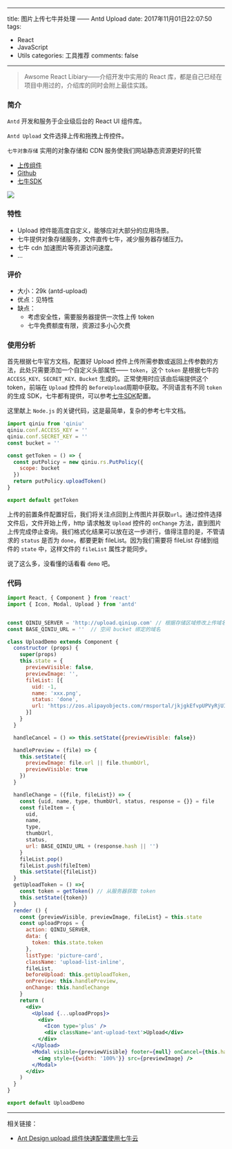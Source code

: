 
---
title: 图片上传七牛并处理 ——  Antd Upload
date: 2017年11月01日22:07:50
tags:
  - React
  - JavaScript
  - Utils
categories: 工具推荐
comments: false
---

> Awsome React Libiary——介绍开发中实用的 React 库，都是自己已经在项目中用过的，介绍库的同时会附上最佳实践。

### 简介
`Antd` 开发和服务于企业级后台的 React UI 组件库。

`Antd Upload` 文件选择上传和拖拽上传控件。

`七牛对象存储` 实用的对象存储和 CDN 服务使我们网站静态资源更好的托管

+ [上传组件](https://ant.design/components/upload-cn/)
+ [Github](https://github.com/ant-design/ant-design)
+ [七牛SDK](https://developer.qiniu.com/sdk#official-sdk)

![](http://netdisk.qn.outxu.cn/17-11-2/44118404.jpg)

### 特性

+ Upload 控件能高度自定义，能够应对大部分的应用场景。
+ 七牛提供对象存储服务，文件直传七牛，减少服务器存储压力。
+ 七牛 cdn 加速图片等资源访问速度。
+ ...

### 评价
+ 大小：29k (antd-upload)
+ 优点：见特性
+ 缺点：
	+ 考虑安全性，需要服务器提供一次性上传 token
	+ 七牛免费额度有限，资源过多小心欠费

### 使用分析

首先根据七牛官方文档，配置好 Upload 控件上传所需参数或返回上传参数的方法，此处只需要添加一个自定义头部属性—— `token`，这个 `token` 是根据七牛的 `ACCESS_KEY、SECRET_KEY、Bucket` 生成的。正常使用时应该由后端提供这个 token，前端在 `Upload` 控件的 `BeforeUpload`周期中获取。不同语言有不同 `token` 的生成 SDK，七牛都有提供，可以参考[七牛SDK](https://developer.qiniu.com/sdk#official-sdk)配置。

这里献上 `Node.js` 的关键代码，这是最简单，复杂的参考七牛文档。

```javascript
import qiniu from 'qiniu'
qiniu.conf.ACCESS_KEY = ''
qiniu.conf.SECRET_KEY = ''
const bucket = ''

const getToken = () => {
  const putPolicy = new qiniu.rs.PutPolicy({
    scope: bucket
  })
  return putPolicy.uploadToken()
}

export default getToken
```

上传的前置条件配置好后，我们将关注点回到上传图片并获取`url`。通过控件选择文件后，文件开始上传，http 请求触发 `Upload` 控件的 `onChange` 方法，直到图片上传完成停止查询。我们格式化结果可以放在这一步进行，值得注意的是，不管请求的 `status` 是否为 `done`，都要更新 fileList。因为我们需要将 fileList 存储到组件的 `state` 中，这样文件的 `fileList` 属性才能同步。

说了这么多，没看懂的话看看 `demo` 吧。

### 代码

```jsx
import React, { Component } from 'react'
import { Icon, Modal, Upload } from 'antd'


const QINIU_SERVER = 'http://upload.qiniup.com' // 根据存储区域修改上传域名
const BASE_QINIU_URL = ''  // 空间 bucket 绑定的域名

class UploadDemo extends Component {
  constructor (props) {
    super(props)
    this.state = {
      previewVisible: false,
      previewImage: '',
      fileList: [{
        uid: -1,
        name: 'xxx.png',
        status: 'done',
        url: 'https://zos.alipayobjects.com/rmsportal/jkjgkEfvpUPVyRjUImniVslZfWPnJuuZ.png'
      }]
    }
  }

  handleCancel = () => this.setState({previewVisible: false})

  handlePreview = (file) => {
    this.setState({
      previewImage: file.url || file.thumbUrl,
      previewVisible: true
    })
  }

  handleChange = ({file, fileList}) => {
    const {uid, name, type, thumbUrl, status, response = {}} = file
    const fileItem = {
      uid,
      name,
      type,
      thumbUrl,
      status,
      url: BASE_QINIU_URL + (response.hash || '')
    }
    fileList.pop()
    fileList.push(fileItem)
    this.setState({fileList})
  }
  getUploadToken = () =>{
    const token = getToken() // 从服务器获取 token
    this.setState({token})
  }
  render () {
    const {previewVisible, previewImage, fileList} = this.state
    const uploadProps = {
      action: QINIU_SERVER,
      data: {
        token: this.state.token
      },
      listType: 'picture-card',
      className: 'upload-list-inline',
      fileList,
      beforeUpload: this.getUploadToken,
      onPreview: this.handlePreview,
      onChange: this.handleChange
    }
    return (
      <div>
        <Upload {...uploadProps}>
          <div>
            <Icon type='plus' />
            <div className='ant-upload-text'>Upload</div>
          </div>
        </Upload>
        <Modal visible={previewVisible} footer={null} onCancel={this.handleCancel}>
          <img style={{width: '100%'}} src={previewImage} />
        </Modal>
      </div>
    )
  }
}

export default UploadDemo
```

---
相关链接：

+ [Ant Design upload 组件快速配置使用七牛云](https://segmentfault.com/a/1190000011174923)
